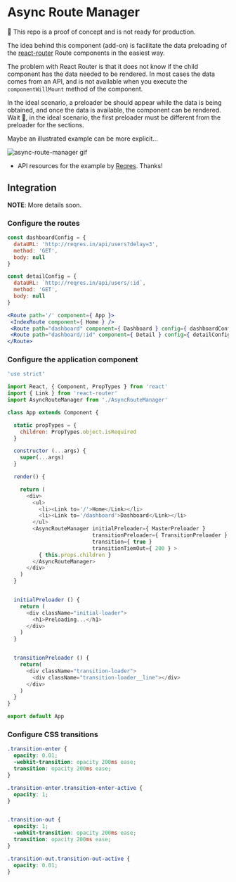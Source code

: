 # Async Route Manager

🚨 This repo is a proof of concept and is not ready for production.

The idea behind this component (add-on) is facilitate the data preloading
of the [react-router](https://www.npmjs.com/package/react-router) Route components
in the easiest way.

The problem with React Router is that it does not know if the child component has
the data needed to be rendered. In most cases the data comes from an API, and is
not available when you execute the `componentWillMount` method of the component.

In the ideal scenario, a preloader be should appear while the data is being obtained,
and once the data is available, the component can be rendered. Wait 🤔, in the ideal scenario,
the first preloader must be different from the preloader for the sections.

Maybe an illustrated example can be more explicit...

![async-route-manager gif](http://www.builtbyedgar.com/lab/async-route-manager.gif)
* API resources for the example by [Reqres](http://reqres.in). Thanks!


## Integration

**NOTE**: More details soon.

### Configure the routes

```js
const dashboardConfig = {
  dataURL: 'http://reqres.in/api/users?delay=3',
  method: 'GET',
  body: null
}

const detailConfig = {
  dataURL: `http://reqres.in/api/users/:id`,
  method: 'GET',
  body: null
}
```

 ```jsx
<Route path='/' component={ App }>
  <IndexRoute component={ Home } />
  <Route path="dashboard" component={ Dashboard } config={ dashboardConfig } />
  <Route path="dashboard/:id" component={ Detail } config={ detailConfig } />
</Route>
 ```

### Configure the application component

```js
'use strict'

import React, { Component, PropTypes } from 'react'
import { Link } from 'react-router'
import AsyncRouteManager from './AsyncRouteManager'

class App extends Component {

  static propTypes = {
    children: PropTypes.object.isRequired
  }

  constructor (...args) {
    super(...args)
  }

  render() {

    return (
      <div>
        <ul>
          <li><Link to='/'>Home</Link></li>
          <li><Link to='/dashboard'>Dashboard</Link></li>
        </ul>
        <AsyncRouteManager initialPreloader={ MasterPreloader }
                           transitionPreloader={ TransitionPreloader }
                           transition={ true }
                           transitionTiemOut={ 200 } >
          { this.props.children }
        </AsyncRouteManager>
      </div>
    )
  }


  initialPreloader () {
    return (
      <div className="initial-loader">
        <h1>Preloading...</h1>
      </div>
    )
  }


  transitionPreloader () {
    return(
      <div className="transition-loader">
        <div className="transition-loader__line"></div>
      </div>
    )
  }
}

export default App

```

### Configure CSS transitions

```css
.transition-enter {
  opacity: 0.01;
  -webkit-transition: opacity 200ms ease;
  transition: opacity 200ms ease;
}

.transition-enter.transition-enter-active {
  opacity: 1;
}


.transition-out {
  opacity: 1;
  -webkit-transition: opacity 200ms ease;
  transition: opacity 200ms ease;
}

.transition-out.transition-out-active {
  opacity: 0.01;
}
```
